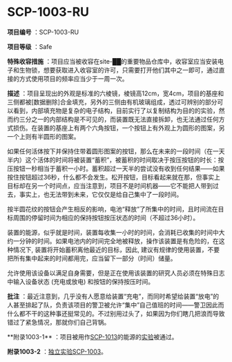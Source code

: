 # SCP-1003-RU
**项目编号** ：SCP-1003-RU

**项目等级** ：Safe

**特殊收容措施** ：项目应当被收容在site-██的重要物品仓库中，收容室应当安装电子和生物锁，想要获取进入收容室的许可，只需要打开他们其中之一即可，通过直接的方式使用项目的频率应当少于一周一次。

**描述** ：项目呈现出的外观是标准的六棱镜，棱镜高12cm，宽4cm，项目的基座和三侧都被[数据删除]合金填充，另外的三侧由有机玻璃组成，透过可辨别的部分可以看到，内部填充物是复杂的电子结构，目前实行了以复制结构为目的的实验，然而约三分之一的内部结构是不可见的，而装置既无法直接拆卸，也无法通过任何方式损伤。在装置的基座上有两个六角按钮，一个按钮上有外观上为圆形的图案，另一个上则有半圆形的图案。

如果任何活体按下并保持住带着圆形图案的按钮，那么在未来的一段时间（在一天半内）这个活体的时间将被装置“蓄积”，被蓄积的时间取决于按压按钮的时长：按压按钮一秒相当于蓄积一小时。蓄积超过一天半的尝试没有收到任何结果——如果按住按钮超过36秒，什么都不会发生。松开按钮，目标看起来就在那，但事实上目标却在另一个时间点，应当注意到，项目不是时间机器——它不能把人带到过去，事实上，也无法带到未来，它仅仅是给自己集中了一段时间。

按半圆花纹的按钮会产生相反的影响，电池“释放”了所集中的时间，且时间流在目标周围的停留时间为相应的保持按钮按压状态的时间（不超过36小时）。

装置的能源，似乎就是时间，装置每收集一小时的时间，会消耗已收集的时间中大约一分钟的时间。如果电池内的时间完全地被释放，操作该装置是有危险的，在这种情况下, 装置将开始蓄积离他最近的目标，因此, 建议有规律的使用装置，不要把所有集中起来的时间都用完，应当留下一部分（时间）储量。

允许使用该设备以满足自身需要，但是正在使用该装置的研究人员必须在特殊日志中输入设备状态 (充电或放电) 和按钮的保持按压时间。

**批注** ：最近注意到，几乎没有人愿意给装置“充电”，而同时希望给装置“放电”的人甚至排起了队，负责该项目的警卫被允许“集中”自己值班的时间——警卫因此而什么都不干的这种事还挺常见的。不过别用过头了，如果因为你们瞎几把浪而导致错过了紧急情况，那就你们自己背锅。


<p />
**附录1003-1** ：项目被用作<a shape='rect' class='newpage' href='/scp-1013-ru'>SCP-1013</a>的能源的<a shape='rect' class='newpage' href='/experiment-log-1013'>&#23454;&#39564;</a>被通过。

**附录1003-2** ：[独立实验SCP-1003](//scp-wiki-cn.wikidot.com/experiment-log-1003)。

